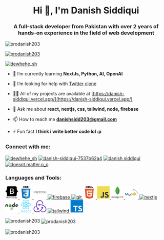 <h1 align="center">Hi 👋, I'm Danish Siddiqui</h1>
<h3 align="center">A full-stack developer from Pakistan with over 2 years of hands-on experience in the field of web development</h3>

<p align="left"> <img src="https://komarev.com/ghpvc/?username=prodanish203&label=Profile%20views&color=0e75b6&style=flat" alt="prodanish203" /> </p>

<p align="left"> <a href="https://github.com/ryo-ma/github-profile-trophy"><img src="https://github-profile-trophy.vercel.app/?username=prodanish203" alt="prodanish203" /></a> </p>

<p align="left"> <a href="https://twitter.com/dewhehe_sh" target="blank"><img src="https://img.shields.io/twitter/follow/dewhehe_sh?logo=twitter&style=for-the-badge" alt="dewhehe_sh" /></a> </p>

- 🌱 I’m currently learning **NextJs, Python, AI, OpenAI**

- 🤝 I’m looking for help with [Twitter clone](https://twitterds.vercel.app/)

- 👨‍💻 All of my projects are available at [https://danish-siddiqui.vercel.app/](https://danish-siddiqui.vercel.app/)

- 💬 Ask me about **react, nextjs, css, tailwind, node, firebase**

- 📫 How to reach me **danishsidd203@gmail.com**

- ⚡ Fun fact **I think i write better code lol :p**

<h3 align="left">Connect with me:</h3>
<p align="left">
<a href="https://twitter.com/dewhehe_sh" target="blank"><img align="center" src="https://raw.githubusercontent.com/rahuldkjain/github-profile-readme-generator/master/src/images/icons/Social/twitter.svg" alt="dewhehe_sh" height="30" width="40" /></a>
<a href="https://linkedin.com/in/danish-siddiqui-7537b62a4" target="blank"><img align="center" src="https://raw.githubusercontent.com/rahuldkjain/github-profile-readme-generator/master/src/images/icons/Social/linked-in-alt.svg" alt="danish-siddiqui-7537b62a4" height="30" width="40" /></a>
<a href="https://fb.com/danish siddiqui" target="blank"><img align="center" src="https://raw.githubusercontent.com/rahuldkjain/github-profile-readme-generator/master/src/images/icons/Social/facebook.svg" alt="danish siddiqui" height="30" width="40" /></a>
<a href="https://instagram.com/doesnt.matter.o_o" target="blank"><img align="center" src="https://raw.githubusercontent.com/rahuldkjain/github-profile-readme-generator/master/src/images/icons/Social/instagram.svg" alt="doesnt.matter.o_o" height="30" width="40" /></a>
</p>

<h3 align="left">Languages and Tools:</h3>
<p align="left"> <a href="https://getbootstrap.com" target="_blank" rel="noreferrer"> <img src="https://raw.githubusercontent.com/devicons/devicon/master/icons/bootstrap/bootstrap-plain-wordmark.svg" alt="bootstrap" width="40" height="40"/> </a> <a href="https://www.w3schools.com/css/" target="_blank" rel="noreferrer"> <img src="https://raw.githubusercontent.com/devicons/devicon/master/icons/css3/css3-original-wordmark.svg" alt="css3" width="40" height="40"/> </a> <a href="https://expressjs.com" target="_blank" rel="noreferrer"> <img src="https://raw.githubusercontent.com/devicons/devicon/master/icons/express/express-original-wordmark.svg" alt="express" width="40" height="40"/> </a> <a href="https://firebase.google.com/" target="_blank" rel="noreferrer"> <img src="https://www.vectorlogo.zone/logos/firebase/firebase-icon.svg" alt="firebase" width="40" height="40"/> </a> <a href="https://git-scm.com/" target="_blank" rel="noreferrer"> <img src="https://www.vectorlogo.zone/logos/git-scm/git-scm-icon.svg" alt="git" width="40" height="40"/> </a> <a href="https://www.w3.org/html/" target="_blank" rel="noreferrer"> <img src="https://raw.githubusercontent.com/devicons/devicon/master/icons/html5/html5-original-wordmark.svg" alt="html5" width="40" height="40"/> </a> <a href="https://developer.mozilla.org/en-US/docs/Web/JavaScript" target="_blank" rel="noreferrer"> <img src="https://raw.githubusercontent.com/devicons/devicon/master/icons/javascript/javascript-original.svg" alt="javascript" width="40" height="40"/> </a> <a href="https://www.mongodb.com/" target="_blank" rel="noreferrer"> <img src="https://raw.githubusercontent.com/devicons/devicon/master/icons/mongodb/mongodb-original-wordmark.svg" alt="mongodb" width="40" height="40"/> </a> <a href="https://www.mysql.com/" target="_blank" rel="noreferrer"> <img src="https://raw.githubusercontent.com/devicons/devicon/master/icons/mysql/mysql-original-wordmark.svg" alt="mysql" width="40" height="40"/> </a> <a href="https://nextjs.org/" target="_blank" rel="noreferrer"> <img src="https://cdn.worldvectorlogo.com/logos/nextjs-2.svg" alt="nextjs" width="40" height="40"/> </a> <a href="https://nodejs.org" target="_blank" rel="noreferrer"> <img src="https://raw.githubusercontent.com/devicons/devicon/master/icons/nodejs/nodejs-original-wordmark.svg" alt="nodejs" width="40" height="40"/> </a> <a href="https://reactjs.org/" target="_blank" rel="noreferrer"> <img src="https://raw.githubusercontent.com/devicons/devicon/master/icons/react/react-original-wordmark.svg" alt="react" width="40" height="40"/> </a> <a href="https://redux.js.org" target="_blank" rel="noreferrer"> <img src="https://raw.githubusercontent.com/devicons/devicon/master/icons/redux/redux-original.svg" alt="redux" width="40" height="40"/> </a> <a href="https://tailwindcss.com/" target="_blank" rel="noreferrer"> <img src="https://www.vectorlogo.zone/logos/tailwindcss/tailwindcss-icon.svg" alt="tailwind" width="40" height="40"/> </a> <a href="https://www.typescriptlang.org/" target="_blank" rel="noreferrer"> <img src="https://raw.githubusercontent.com/devicons/devicon/master/icons/typescript/typescript-original.svg" alt="typescript" width="40" height="40"/> </a> </p>

<p><img align="left" src="https://github-readme-stats.vercel.app/api/top-langs?username=prodanish203&show_icons=true&locale=en&layout=compact" alt="prodanish203" /></p>

<p>&nbsp;<img align="center" src="https://github-readme-stats.vercel.app/api?username=prodanish203&show_icons=true&locale=en" alt="prodanish203" /></p>

<p><img align="center" src="https://github-readme-streak-stats.herokuapp.com/?user=prodanish203&" alt="prodanish203" /></p>

